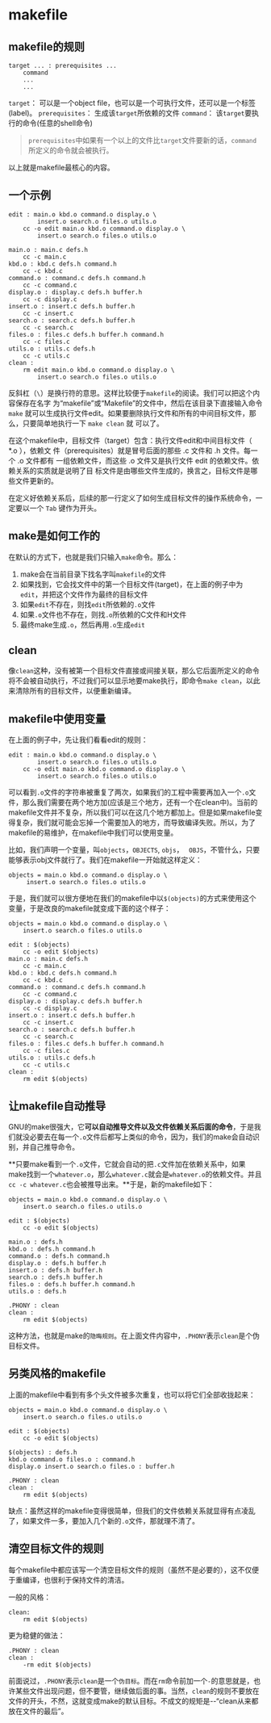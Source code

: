 # makefile

## makefile的规则

```
target ... : prerequisites ...
    command
    ...
    ...
```

`target`： 可以是一个object file，也可以是一个可执行文件，还可以是一个标签(label)。
`prerequisites`： 生成该`target`所依赖的文件
`command`： 该`target`要执行的命令(任意的shell命令)

> `prerequisites`中如果有一个以上的文件比`target`文件要新的话，`command`所定义的命令就会被执行。

以上就是makefile最核心的内容。


## 一个示例

```
edit : main.o kbd.o command.o display.o \
        insert.o search.o files.o utils.o
    cc -o edit main.o kbd.o command.o display.o \
        insert.o search.o files.o utils.o

main.o : main.c defs.h
    cc -c main.c
kbd.o : kbd.c defs.h command.h
    cc -c kbd.c
command.o : command.c defs.h command.h
    cc -c command.c
display.o : display.c defs.h buffer.h
    cc -c display.c
insert.o : insert.c defs.h buffer.h
    cc -c insert.c
search.o : search.c defs.h buffer.h
    cc -c search.c
files.o : files.c defs.h buffer.h command.h
    cc -c files.c
utils.o : utils.c defs.h
    cc -c utils.c
clean :
    rm edit main.o kbd.o command.o display.o \
        insert.o search.o files.o utils.o
```

反斜杠（`\`）是换行符的意思。这样比较便于`makefile`的阅读。我们可以把这个内容保存在名字 为“makefile”或“Makefile”的文件中，然后在该目录下直接输入命令 `make` 就可以生成执行文件edit。如果要删除执行文件和所有的中间目标文件，那么，只要简单地执行一下 `make clean` 就 可以了。

在这个makefile中，目标文件（target）包含：执行文件edit和中间目标文件（ *.o ），依赖文 件（prerequisites）就是冒号后面的那些 .c 文件和 .h 文件。每一个 .o 文件都有 一组依赖文件，而这些 .o 文件又是执行文件 edit 的依赖文件。依赖关系的实质就是说明了目 标文件是由哪些文件生成的，换言之，目标文件是哪些文件更新的。

在定义好依赖关系后，后续的那一行定义了如何生成目标文件的操作系统命令，一定要以一个 `Tab` 键作为开头。


## make是如何工作的

在默认的方式下，也就是我们只输入`make`命令。那么：

1. make会在当前目录下找名字叫`makefile`的文件
2. 如果找到，它会找文件中的第一个目标文件(target)，在上面的例子中为`edit`，并把这个文件作为最终的目标文件
3. 如果`edit`不存在，则找`edit`所依赖的`.o`文件
4. 如果`.o`文件也不存在，则找`.o`所依赖的C文件和H文件
5. 最终make生成`.o`，然后再用`.o`生成`edit`


## clean

像`clean`这种，没有被第一个目标文件直接或间接关联，那么它后面所定义的命令将不会被自动执行，不过我们可以显示地要make执行，即命令`make clean`，以此来清除所有的目标文件，以便重新编译。


## makefile中使用变量

在上面的例子中，先让我们看看edit的规则：

```
edit : main.o kbd.o command.o display.o \
        insert.o search.o files.o utils.o
    cc -o edit main.o kbd.o command.o display.o \
        insert.o search.o files.o utils.o
```

可以看到`.o`文件的字符串被重复了两次，如果我们的工程中需要再加入一个`.o`文件，那么我们需要在两个地方加(应该是三个地方，还有一个在clean中)。当前的makefile文件并不复杂，所以我们可以在这几个地方都加上。但是如果makefile变得复杂，我们就可能会忘掉一个需要加入的地方，而导致编译失败。所以，为了makefile的易维护，在makefile中我们可以使用变量。

比如，我们声明一个变量，叫`objects`，`OBJECTS`, `objs`， ` OBJS`，不管什么，只要能够表示obj文件就行了。我们在makefile一开始就这样定义：

```
objects = main.o kbd.o command.o display.o \
     insert.o search.o files.o utils.o
```

于是，我们就可以很方便地在我们的makefile中以`$(objects)`的方式来使用这个变量，于是改良的makefile就变成下面的这个样子：

```
objects = main.o kbd.o command.o display.o \
    insert.o search.o files.o utils.o

edit : $(objects)
    cc -o edit $(objects)
main.o : main.c defs.h
    cc -c main.c
kbd.o : kbd.c defs.h command.h
    cc -c kbd.c
command.o : command.c defs.h command.h
    cc -c command.c
display.o : display.c defs.h buffer.h
    cc -c display.c
insert.o : insert.c defs.h buffer.h
    cc -c insert.c
search.o : search.c defs.h buffer.h
    cc -c search.c
files.o : files.c defs.h buffer.h command.h
    cc -c files.c
utils.o : utils.c defs.h
    cc -c utils.c
clean :
    rm edit $(objects)
```


## 让makefile自动推导

GNU的make很强大，它**可以自动推导文件以及文件依赖关系后面的命令**，于是我们就没必要去在每一个`.o`文件后都写上类似的命令，因为，我们的make会自动识别，并自己推导命令。

**只要make看到一个`.o`文件，它就会自动的把`.c`文件加在依赖关系中，如果make找到一个`whatever.o`，那么`whatever.c`就会是`whatever.o`的依赖文件。并且`cc -c whatever.c`也会被推导出来。**于是，新的makefile如下：

```
objects = main.o kbd.o command.o display.o \
    insert.o search.o files.o utils.o

edit : $(objects)
    cc -o edit $(objects)

main.o : defs.h
kbd.o : defs.h command.h
command.o : defs.h command.h
display.o : defs.h buffer.h
insert.o : defs.h buffer.h
search.o : defs.h buffer.h
files.o : defs.h buffer.h command.h
utils.o : defs.h

.PHONY : clean
clean :
    rm edit $(objects)
```

这种方法，也就是make的`隐晦规则`。在上面文件内容中，`.PHONY`表示`clean`是个伪目标文件。

## 另类风格的makefile

上面的makefile中看到有多个头文件被多次重复，也可以将它们全部收拢起来：

```
objects = main.o kbd.o command.o display.o \
    insert.o search.o files.o utils.o

edit : $(objects)
    cc -o edit $(objects)

$(objects) : defs.h
kbd.o command.o files.o : command.h
display.o insert.o search.o files.o : buffer.h

.PHONY : clean
clean :
    rm edit $(objects)
```

缺点：虽然这样的makefile变得很简单，但我们的文件依赖关系就显得有点凌乱了，如果文件一多，要加入几个新的`.o`文件，那就理不清了。


## 清空目标文件的规则

每个makefile中都应该写一个清空目标文件的规则（虽然不是必要的），这不仅便于重编译，也很利于保持文件的清洁。

一般的风格：
```
clean:
    rm edit $(objects)
```

更为稳健的做法：

```
.PHONY : clean
clean :
    -rm edit $(objects)
```

前面说过，`.PHONY`表示`clean`是一个`伪目标`。而在`rm`命令前加一个`-`的意思就是，也许某些文件出现问题，但不要管，继续做后面的事。当然，`clean`的规则不要放在文件的开头，不然，这就变成make的默认目标。不成文的规矩是--“clean从来都放在文件的最后”。